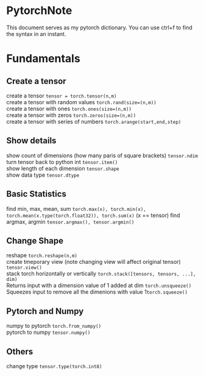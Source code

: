 # PytorchNote
This document serves as my pytorch dictionary. You can use ctrl+f to find the syntax in an instant.
# Fundamentals
## Create a tensor
create a tensor `tensor = torch.tensor(n,m)`  
create a tensor with random values `torch.rand(size=(n,m))`  
create a tensor with ones `torch.ones(size=(n,m))`  
create a tensor with zeros `torch.zeros(size=(n,m))`  
create a tensor with series of numbers `torch.arange(start,end,step)`  

## Show details
show count of dimensions (how many paris of square brackets) `tensor.ndim`  
turn tensor back to python int `tensor.item()`  
show length of each dimension `tensor.shape`  
show data type `tensor.dtype`  

## Basic Statistics
find min, max, mean, sum `torch.max(x), torch.min(x), torch.mean(x.type(torch.float32)), torch.sum(x)` (x == tensor)
find argmax, argmin `tensor.argmax(), tensor.argmin()`

## Change Shape
reshape `torch.reshape(n,m)`  
create tmeporary view (note changing view will affect original tensor) `tensor.view()`  
stack torch horizontally or vertically `torch.stack([tensors, tensors, ...], dim)`  
Returns input with a dimension value of 1 added at dim `torch.unsqueeze()`  
Squeezes input to remove all the dimenions with value 1`torch.squeeze()`  

## Pytorch and Numpy
numpy to pytorch `torch.from_numpy()`  
pytorch to numpy `tensor.numpy()`


## Others
change type `tensor.type(torch.int8)`




